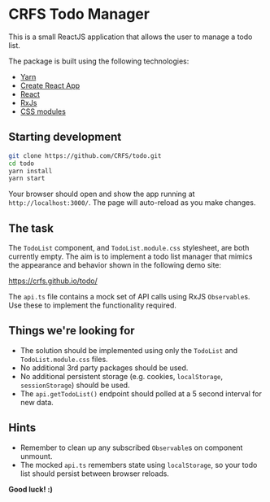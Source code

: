 # CRFS Todo Manager

This is a small ReactJS application that allows the user to manage a todo list.

The package is built using the following technologies:

- [Yarn](https://yarnpkg.com/)
- [Create React App](https://create-react-app.dev/)
- [React](https://reactjs.org/)
- [RxJs](https://rxjs-dev.firebaseapp.com/)
- [CSS modules](https://github.com/css-modules/css-modules)


## Starting development

``` bash
git clone https://github.com/CRFS/todo.git
cd todo
yarn install
yarn start
```

Your browser should open and show the app running at `http://localhost:3000/`. The page will auto-reload as you make changes.


## The task

The `TodoList` component, and `TodoList.module.css` stylesheet, are both currently empty. The aim is to implement a todo list manager that mimics the appearance and behavior shown in the following demo site:

https://crfs.github.io/todo/

The `api.ts` file contains a mock set of API calls using RxJS `Observable`s. Use these to implement the functionality required.


## Things we're looking for

- The solution should be implemented using only the `TodoList` and `TodoList.module.css` files.
- No additional 3rd party packages should be used.
- No additional persistent storage (e.g. cookies, `localStorage`, `sessionStorage`) should be used.
- The `api.getTodoList()` endpoint should polled at a 5 second interval for new data.


## Hints

- Remember to clean up any subscribed `Observable`s on component unmount.
- The mocked `api.ts` remembers state using `localStorage`, so your todo list should persist between browser reloads.


**Good luck! :)**
